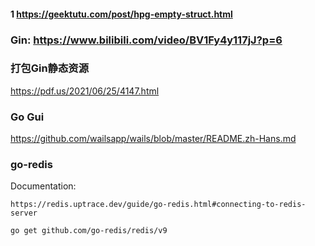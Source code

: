 
#### 1 https://geektutu.com/post/hpg-empty-struct.html
### Gin: https://www.bilibili.com/video/BV1Fy4y117jJ?p=6

### 打包Gin静态资源
https://pdf.us/2021/06/25/4147.html

### Go Gui 
https://github.com/wailsapp/wails/blob/master/README.zh-Hans.md

### go-redis
Documentation:
```shell
https://redis.uptrace.dev/guide/go-redis.html#connecting-to-redis-server
```

```shell
go get github.com/go-redis/redis/v9
```